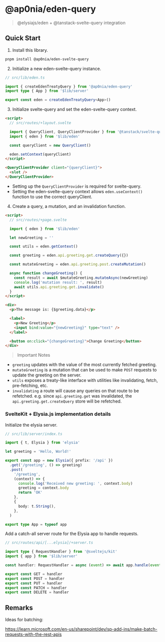 # @ap0nia/eden-query

> @elysiajs/eden + @tanstack-svelte-query integration

## Quick Start

1. Install this library.

```sh
pnpm install @ap0nia/eden-svelte-query
```

2. Initialize a new eden-svelte-query instance.

```ts
// src/lib/eden.ts

import { createEdenTreatyQuery } from '@ap0nia/eden-query'
import type { App } from '$lib/server'

export const eden = createEdenTreatyQuery<App>()
```

3. Initialize svelte-query and set the eden-svelte-query context.

```html
<script>
  // src/routes/+layout.svelte

  import { QueryClient, QueryClientProvider } from '@tanstack/svelte-query'
  import { eden } from '$lib/eden'

  const queryClient = new QueryClient()

  eden.setContext(queryClient)
</script>

<QueryClientProvider client="{queryClient}">
  <slot />
</QueryClientProvider>
```

- Setting up the `QueryClientProvider` is required for svelte-query.
- Setting the eden-svelte-query context allows `eden.useContext()` function to use the correct queryClient.

4. Create a query, a mutation, and an invalidation function.

```html
<script>
  // src/routes/+page.svelte

  import { eden } from '$lib/eden'

  let newGreeting = ''

  const utils = eden.getContext()

  const greeting = eden.api.greeting.get.createQuery({})

  const mutateGreeting = eden.api.greeting.post.createMutation()

  async function changeGreeting() {
    const result = await $mutateGreeting.mutateAsync(newGreeting)
    console.log('mutation result: ', result)
    await utils.api.greeting.get.invalidate()
  }
</script>

<div>
  <p>The message is: {$greeting.data}</p>

  <label>
    <p>New Greeting</p>
    <input bind:value="{newGreeting}" type="text" />
  </label>

  <button on:click="{changeGreeting}">Change Greeting</button>
</div>
```

> Important Notes

- `greeting` updates with the value of the most currently fetched greeting.
- `mutateGreeting` is a mutation that can be used to make `POST` requests to update the greeting on the server.
- `utils` exposes a treaty-like interface with utilities like invalidating, fetch, pre-fetching, etc.
- `invalidating` a route will cause any queries on that route to be refetched.
  e.g. since `api.greeting.get` was invalidated, the `api.greeting.get.createQuery` store will be refetched.

### SvelteKit + Elysia.js implementation details

Initialize the elysia server.

```ts
// src/lib/server/index.ts

import { t, Elysia } from 'elysia'

let greeting = 'Hello, World!'

export const app = new Elysia({ prefix: '/api' })
  .get('/greeting', () => greeting)
  .post(
    '/greeting',
    (context) => {
      console.log('Received new greeting: ', context.body)
      greeting = context.body
      return 'OK'
    },
    {
      body: t.String(),
    },
  )

export type App = typeof app
```

Add a catch-all server route for the Elysia app to handle requests.

```ts
// src/routes/api/[...elysia]/+server.ts

import type { RequestHandler } from '@sveltejs/kit'
import { app } from '$lib/server'

const handler: RequestHandler = async (event) => await app.handle(event.request)

export const GET = handler
export const POST = handler
export const PUT = handler
export const PATCH = handler
export const DELETE = handler
```

## Remarks

Ideas for batching:

https://learn.microsoft.com/en-us/sharepoint/dev/sp-add-ins/make-batch-requests-with-the-rest-apis
